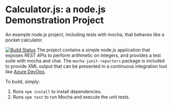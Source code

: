 Calculator.js: a node.js Demonstration Project
==============================================
An example node.js project, including tests with mocha, that behaves like
a pocket calculator.

[![Build Status](https://dev.azure.com/wmurmylo/Integrating%20External%20Source%20Control%20with%20Azure%20Pipeline/_apis/build/status/wmurmylo.calculator?branchName=master)](https://dev.azure.com/wmurmylo/Integrating%20External%20Source%20Control%20with%20Azure%20Pipeline/_build/latest?definitionId=5&branchName=master)
The project contains a simple node.js application that exposes REST APIs
to perform arithmetic on integers, and provides a test suite with mocha
and chai.  The `mocha-junit-reporters` package is included to provide XML
output that can be presented in a continuous integration tool like
[Azure DevOps](https://azure.com/devops).

To build, simply:

1. Runs `npm install` to install dependencies.
2. Runs `npm test` to run Mocha and execute the unit tests.

